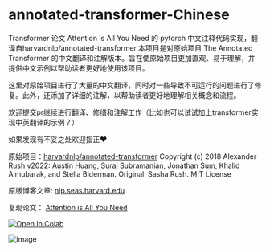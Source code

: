 # annotated-transformer-Chinese
Transformer 论文 Attention is All You Need 的 pytorch 中文注释代码实现，翻译自harvardnlp/annotated-transformer
本项目是对原始项目 The Annotated Transformer 的中文翻译和注解版本。旨在使原始项目更加直观、易于理解，并提供中文示例以帮助读者更好地使用该项目。

这里对原始项目进行了大量的中文翻译，同时对一些导致不可运行的问题进行了修复。此外，还添加了详细的注解，以帮助读者更好地理解相关概念和流程。

欢迎提交pr继续进行翻译、修缮和注解工作（比如也可以试试加上transformer实现中英翻译的示例？）

如果发现有不妥之处欢迎指正❤

原始项目：[harvardnlp/annotated-transformer](https://github.com/harvardnlp/annotated-transformer/)
Copyright (c) 2018 Alexander Rush
v2022: Austin Huang, Suraj Subramanian, Jonathan Sum, Khalid Almubarak, and Stella Biderman.
Original: Sasha Rush.
MIT License

原版博客文章:
[nlp.seas.harvard.edu](http://nlp.seas.harvard.edu/annotated-transformer/)

复现论文：
[Attention is All You Need](https://arxiv.org/abs/1706.03762)

[![Open In Colab](https://colab.research.google.com/assets/colab-badge.svg)](https://colab.research.google.com/github/harvardnlp/annotated-transformer/blob/master/AnnotatedTransformer.ipynb)

![image](https://user-images.githubusercontent.com/35882/166251887-9da909a9-660b-45a9-ae72-0aae89fb38d4.png)

